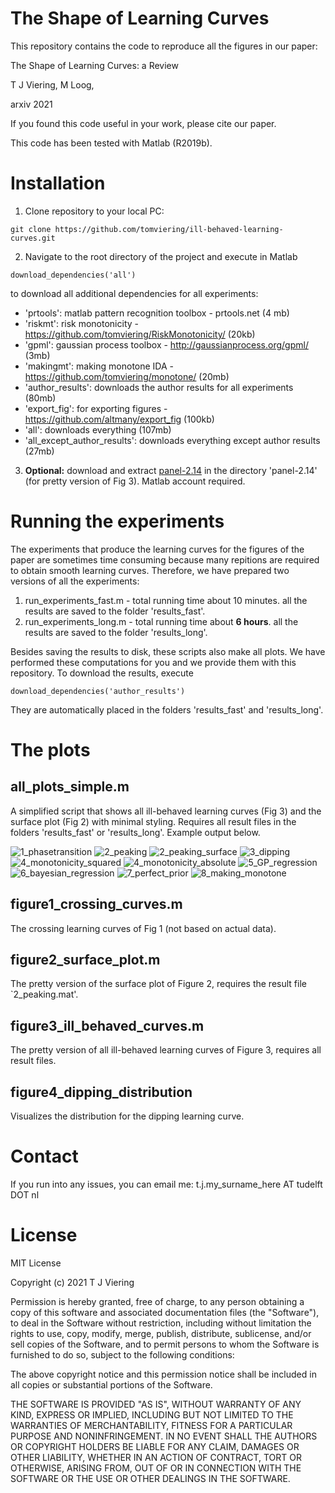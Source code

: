 # The Shape of Learning Curves
This repository contains the code to reproduce all the figures in our paper:

The Shape of Learning Curves: a Review

T J Viering, M Loog, 

arxiv 2021

If you found this code useful in your work, please cite our paper.

This code has been tested with Matlab (R2019b).

# Installation
1. Clone repository to your local PC: 
```
git clone https://github.com/tomviering/ill-behaved-learning-curves.git
```
2. Navigate to the root directory of the project and execute in Matlab
```
download_dependencies('all')
``` 
to download all additional dependencies for all experiments:
- 'prtools': matlab pattern recognition toolbox - prtools.net (4 mb)
- 'riskmt': risk monotonicity  - https://github.com/tomviering/RiskMonotonicity/ (20kb)
- 'gpml': gaussian process toolbox - http://gaussianprocess.org/gpml/ (3mb) 
- 'makingmt': making monotone IDA - https://github.com/tomviering/monotone/ (20mb)
- 'author_results': downloads the author results for all experiments (80mb)
- 'export_fig': for exporting figures - https://github.com/altmany/export_fig (100kb)
- 'all': downloads everything (107mb)
- 'all_except_author_results': downloads everything except author results (27mb)

3. **Optional:** download and extract [panel-2.14](https://nl.mathworks.com/matlabcentral/fileexchange/20003-panel) in the directory 'panel-2.14' (for pretty version of Fig 3). Matlab account required.  

# Running the experiments

The experiments that produce the learning curves for the figures of the paper 
are sometimes time consuming because many repitions are required to obtain smooth learning curves. 
Therefore, we have prepared two versions of all the experiments:

1. run_experiments_fast.m - total running time about 10 minutes. all the results are saved to the folder 'results_fast'.
2. run_experiments_long.m - total running time about **6 hours**. all the results are saved to the folder 'results_long'.

Besides saving the results to disk, these scripts also make all plots.
We have performed these computations for you and we provide them with this repository. To download the results, execute 
```
download_dependencies('author_results')
```
They are automatically placed in the folders 'results_fast' and 'results_long'. 

# The plots

## all_plots_simple.m 

A simplified script that shows all ill-behaved learning curves (Fig 3) and the surface plot (Fig 2) with minimal styling. Requires all result files in the folders 'results_fast' or 'results_long'. Example output below. 

![1_phasetransition](https://raw.githubusercontent.com/tomviering/ill-behaved-learning-curves/main/figures/1_phasetransition.png)
![2_peaking](https://raw.githubusercontent.com/tomviering/ill-behaved-learning-curves/main/figures/2_peaking.png)
![2_peaking_surface](https://raw.githubusercontent.com/tomviering/ill-behaved-learning-curves/main/figures/2_peaking_surface.png)
![3_dipping](https://raw.githubusercontent.com/tomviering/ill-behaved-learning-curves/main/figures/3_dipping.png)
![4_monotonicity_squared](https://raw.githubusercontent.com/tomviering/ill-behaved-learning-curves/main/figures/4_monotonicity_squared.png)
![4_monotonicity_absolute](https://raw.githubusercontent.com/tomviering/ill-behaved-learning-curves/main/figures/4_monotonicity_absolute.png)
![5_GP_regression](https://raw.githubusercontent.com/tomviering/ill-behaved-learning-curves/main/figures/5_GP_regression.png)
![6_bayesian_regression](https://raw.githubusercontent.com/tomviering/ill-behaved-learning-curves/main/figures/6_bayesian_regression.png)
![7_perfect_prior](https://raw.githubusercontent.com/tomviering/ill-behaved-learning-curves/main/figures/7_perfect_prior.png)
![8_making_monotone](https://raw.githubusercontent.com/tomviering/ill-behaved-learning-curves/main/figures/8_making_monotone.png)

## figure1_crossing_curves.m

The crossing learning curves of Fig 1 (not based on actual data).

## figure2_surface_plot.m 

The pretty version of the surface plot of Figure 2, requires the result file `2_peaking.mat'. 

## figure3_ill_behaved_curves.m 

The pretty version of all ill-behaved learning curves of Figure 3, requires all result files.

## figure4_dipping_distribution 

Visualizes the distribution for the dipping learning curve. 

# Contact

If you run into any issues, you can email me: t.j.my_surname_here AT tudelft DOT nl

# License

MIT License

Copyright (c) 2021 T J Viering

Permission is hereby granted, free of charge, to any person obtaining a copy
of this software and associated documentation files (the "Software"), to deal
in the Software without restriction, including without limitation the rights
to use, copy, modify, merge, publish, distribute, sublicense, and/or sell
copies of the Software, and to permit persons to whom the Software is
furnished to do so, subject to the following conditions:

The above copyright notice and this permission notice shall be included in all
copies or substantial portions of the Software.

THE SOFTWARE IS PROVIDED "AS IS", WITHOUT WARRANTY OF ANY KIND, EXPRESS OR
IMPLIED, INCLUDING BUT NOT LIMITED TO THE WARRANTIES OF MERCHANTABILITY,
FITNESS FOR A PARTICULAR PURPOSE AND NONINFRINGEMENT. IN NO EVENT SHALL THE
AUTHORS OR COPYRIGHT HOLDERS BE LIABLE FOR ANY CLAIM, DAMAGES OR OTHER
LIABILITY, WHETHER IN AN ACTION OF CONTRACT, TORT OR OTHERWISE, ARISING FROM,
OUT OF OR IN CONNECTION WITH THE SOFTWARE OR THE USE OR OTHER DEALINGS IN THE
SOFTWARE.

